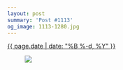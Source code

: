 ```yaml
---
layout: post
summary: 'Post #1113'
og_image: 1113-1280.jpg
---
```


<div class="post">
 <time>
  <a href="/1113">
   {{ page.date | date: "%B %-d, %Y" }}
  </a>
 </time>
 <a href="/1113">
  <figure data-taken="3/15/2020">
   <img sizes="(min-width: 700px) 50vw, calc(100vw - 2rem)" src="{{ site.assets_url }}/1113-640.jpg" srcset="{{ site.assets_url }}/1113-320.jpg 320w, {{ site.assets_url }}/1113-640.jpg 640w, {{ site.assets_url }}/1113-960.jpg 960w, {{ site.assets_url }}/1113-1280.jpg 1280w"/>
  </figure>
 </a>
</div>
